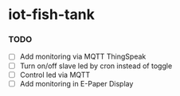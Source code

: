 # iot-fish-tank

### TODO

- [ ] Add monitoring via MQTT ThingSpeak
- [ ] Turn on/off slave led by cron instead of toggle
- [ ] Control led via MQTT
- [ ] Add monitoring in E-Paper Display
